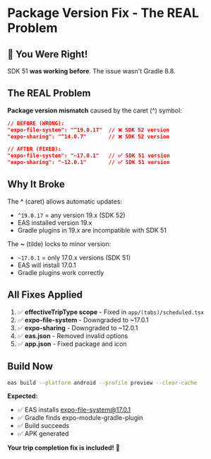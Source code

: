 # Package Version Fix - The REAL Problem

## 🎯 You Were Right!

SDK 51 **was working before**. The issue wasn't Gradle 8.8.

## The REAL Problem

**Package version mismatch** caused by the caret (^) symbol:

```json
// BEFORE (WRONG):
"expo-file-system": "^19.0.17"  // ❌ SDK 52 version
"expo-sharing": "^14.0.7"       // ❌ SDK 52 version

// AFTER (FIXED):
"expo-file-system": "~17.0.1"   // ✅ SDK 51 version
"expo-sharing": "~12.0.1"       // ✅ SDK 51 version
```

## Why It Broke

The **^** (caret) allows automatic updates:
- `^19.0.17` = any version 19.x (SDK 52)
- EAS installed version 19.x
- Gradle plugins in 19.x are incompatible with SDK 51

The **~** (tilde) locks to minor version:
- `~17.0.1` = only 17.0.x versions (SDK 51)
- EAS will install 17.0.1
- Gradle plugins work correctly

## All Fixes Applied

1. ✅ **effectiveTripType scope** - Fixed in `app/(tabs)/scheduled.tsx`
2. ✅ **expo-file-system** - Downgraded to ~17.0.1
3. ✅ **expo-sharing** - Downgraded to ~12.0.1
4. ✅ **eas.json** - Removed invalid options
5. ✅ **app.json** - Fixed package and icon

## Build Now

```bash
eas build --platform android --profile preview --clear-cache
```

**Expected:**
- ✅ EAS installs expo-file-system@17.0.1
- ✅ Gradle finds expo-module-gradle-plugin
- ✅ Build succeeds
- ✅ APK generated

**Your trip completion fix is included!** 🚀
